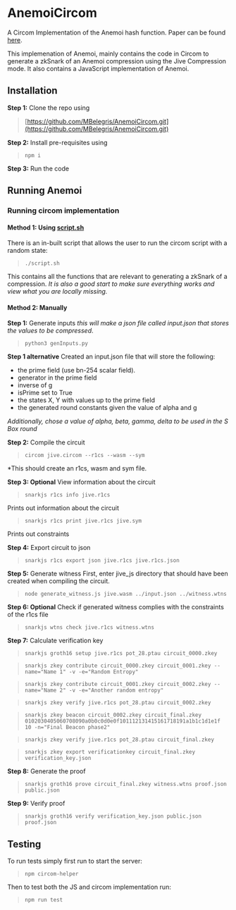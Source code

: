 # AnemoiCircom

A Circom Implementation of the Anemoi hash function. 
Paper can be found [here](https://eprint.iacr.org/2022/840).

This implemenation of Anemoi, mainly contains the code in Circom to generate a zkSnark of an Anemoi compression using the Jive Compression mode.
It also contains a JavaScript implementation of Anemoi.

## Installation

**Step 1:** Clone the repo using
> [https://github.com/MBelegris/AnemoiCircom.git](https://github.com/MBelegris/AnemoiCircom.git)

**Step 2:** Install pre-requisites using
> `npm i`

**Step 3:** Run the code

## Running Anemoi

### Running circom implementation

#### Method 1: Using [script.sh](https://github.com/MBelegris/AnemoiCircom/blob/main/script.sh)

There is an in-built script that allows the user to run the circom script with a random state:
> `./script.sh`

This contains all the functions that are relevant to generating a zkSnark of a compression.
*It is also a good start to make sure everything works and view what you are locally missing.*

#### Method 2: Manually

**Step 1:** Generate inputs *this will make a json file called input.json that stores the values to be compressed*.
> `python3 genInputs.py`

**Step 1 alternative** Created an input.json file that will store the following:

- the prime field (use bn-254 scalar field).
- generator in the prime field
- inverse of g
- isPrime set to True
- the states X, Y with values up to the prime field
- the generated round constants given the value of alpha and g

*Additionally, chose a value of alpha, beta, gamma, delta to be used in the S Box round*

**Step 2:** Compile the circuit
> `circom jive.circom --r1cs --wasm --sym`

*This should create an r1cs, wasm and sym file.

**Step 3: Optional** View information about the circuit
> `snarkjs r1cs info jive.r1cs`

Prints out information about the circuit

> `snarkjs r1cs print jive.r1cs jive.sym`

Prints out constraints

**Step 4:** Export circuit to json
> `snarkjs r1cs export json jive.r1cs jive.r1cs.json`

**Step 5:** Generate witness
First, enter jive_js directory that should have been created when compiling the circuit.
> `node generate_witness.js jive.wasm ../input.json ../witness.wtns`

**Step 6: Optional** Check if generated witness complies with the constraints of the r1cs file
> `snarkjs wtns check jive.r1cs witness.wtns`

**Step 7:** Calculate verification key

> `snarkjs groth16 setup jive.r1cs pot_28.ptau circuit_0000.zkey`

> `snarkjs zkey contribute circuit_0000.zkey circuit_0001.zkey --name="Name 1" -v -e="Random Entropy"`

> `snarkjs zkey contribute circuit_0001.zkey circuit_0002.zkey --name="Name 2" -v -e="Another random entropy"`

> `snarkjs zkey verify jive.r1cs pot_28.ptau circuit_0002.zkey`

> `snarkjs zkey beacon circuit_0002.zkey circuit_final.zkey 0102030405060708090a0b0c0d0e0f101112131415161718191a1b1c1d1e1f 10 -n="Final Beacon phase2"`

> `snarkjs zkey verify jive.r1cs pot_28.ptau circuit_final.zkey`

> `snarkjs zkey export verificationkey circuit_final.zkey verification_key.json`

**Step 8:** Generate the proof
> `snarkjs groth16 prove circuit_final.zkey witness.wtns proof.json public.json`

**Step 9:** Verify proof
> `snarkjs groth16 verify verification_key.json public.json proof.json`

## Testing

To run tests simply first run to start the server:
> `npm circom-helper`

Then to test both the JS and circom implementation run:
> `npm run test`
